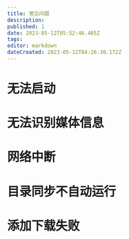 ```yaml
---
title: 常见问题
description: 
published: 1
date: 2023-05-12T05:52:46.465Z
tags: 
editor: markdown
dateCreated: 2023-05-12T04:26:30.172Z
---
```


# 无法启动

# 无法识别媒体信息

# 网络中断

# 目录同步不自动运行

# 添加下载失败
